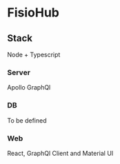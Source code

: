 # FisioHub
## Stack
Node + Typescript
### Server
Apollo GraphQl
### DB
To be defined
### Web
React, GraphQl Client and Material UI
